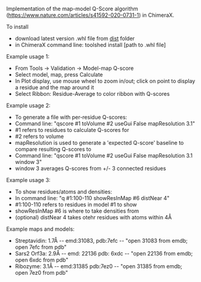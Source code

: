 Implementation of the map-model Q-Score algorithm (https://www.nature.com/articles/s41592-020-0731-1) in ChimeraX.

To install
* download latest version .whl file from <a href=https://github.com/gregdp/chimerax-qscore/tree/main/dist>dist</a> folder
* in ChimeraX command line: toolshed install [path to .whl file]

Example usage 1:
* From Tools -> Validation -> Model-map Q-score
* Select model, map, press Calculate
* In Plot display, use mouse wheel to zoom in/out; click on point to display a residue and the map around it
* Select Ribbon: Residue-Average to color ribbon with Q-scores

Example usage 2:
* To generate a file with per-residue Q-scores:
* Command line: "qscore #1 toVolume #2 useGui False mapResolution 3.1"
* #1 refers to residues to calculate Q-scores for
* #2 refers to volume
* mapResolution is used to generate a 'expected Q-score' baseline to compare resulting Q-scores to
* Command line: "qscore #1 toVolume #2 useGui False mapResolution 3.1 window 3"
* window 3 averages Q-scores from +/- 3 connected residues

Example usage 3:
* To show residues/atoms and densities:
* In command line: "q #1:100-110 showResInMap #6 distNear 4"
* #1:100-110 refers to residues in model #1 to show
* showResInMap #6 is where to take densities from
* (optional) distNear 4 takes otehr residues with atoms within 4Å

Example maps and models:
* Streptavidin: 1.7Å -- emd:31083, pdb:7efc -- "open 31083 from emdb; open 7efc from pdb"
* Sars2 Orf3a: 2.9Å -- emd: 22136 pdb: 6xdc -- "open 22136 from emdb; open 6xdc from pdb"
* Ribozyme: 3.1Å -- emd:31385 pdb:7ez0 -- "open 31385 from emdb; open 7ez0 from pdb"

